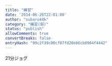 ```yaml
---
title: "練習"
date: '2014-06-26T22:01:00'
author: "subaru44k"
category: "練習(弱)"
status: "publish"
allowComments: true
convertBreaks: false
entryHash: "99c2f39c00cf07fd20eb6cb0964f4442"
---
```

21分ジョグ

